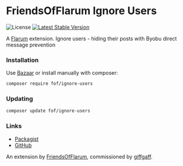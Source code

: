 # FriendsOfFlarum Ignore Users

![License](https://img.shields.io/badge/license-MIT-blue.svg) [![Latest Stable Version](https://img.shields.io/packagist/v/fof/ignore-users.svg)](https://packagist.org/packages/fof/ignore-users)

A [Flarum](http://flarum.org) extension. Ignore users - hiding their posts with Byobu direct message prevention

### Installation

Use [Bazaar](https://discuss.flarum.org/d/5151-flagrow-bazaar-the-extension-marketplace) or install manually with composer:

```sh
composer require fof/ignore-users
```

### Updating

```sh
composer update fof/ignore-users
```

### Links

- [Packagist](https://packagist.org/packages/fof/ignore-users)
- [GitHub](https://github.com/FriendsOfFlarum/ignore-users)

An extension by [FriendsOfFlarum](https://github.com/FriendsOfFlarum), commissioned by [giffgaff](https://community.giffgaff.com).